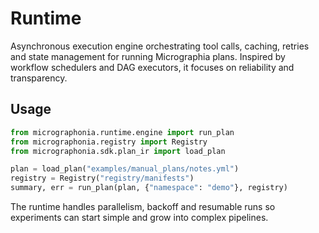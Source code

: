 # Runtime

Asynchronous execution engine orchestrating tool calls, caching, retries and state management for running Micrographia plans. Inspired by workflow schedulers and DAG executors, it focuses on reliability and transparency.

## Usage
```python
from micrographonia.runtime.engine import run_plan
from micrographonia.registry import Registry
from micrographonia.sdk.plan_ir import load_plan

plan = load_plan("examples/manual_plans/notes.yml")
registry = Registry("registry/manifests")
summary, err = run_plan(plan, {"namespace": "demo"}, registry)
```

The runtime handles parallelism, backoff and resumable runs so experiments can start simple and grow into complex pipelines.
